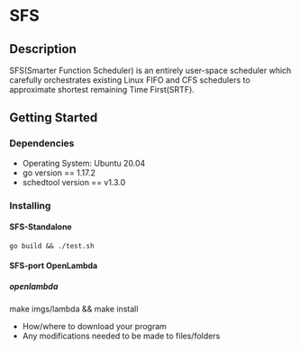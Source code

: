# SFS

## Description

 SFS(Smarter Function Scheduler) is an entirely user-space scheduler which carefully orchestrates existing Linux FIFO and CFS schedulers to approximate shortest remaining Time First(SRTF).

## Getting Started

### Dependencies

* Operating System: Ubuntu 20.04
* go version == 1.17.2
* schedtool version == v1.3.0

### Installing

#### SFS-Standalone

```go build && ./test.sh```

#### SFS-port OpenLambda

##### openlambda

make imgs/lambda && make install
* How/where to download your program
* Any modifications needed to be made to files/folders
